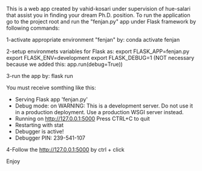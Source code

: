 This is a web app created by vahid-kosari under supervision of hue-salari that assist you in finding your dream Ph.D. position.
To run the application go to the project root and run the "fenjan.py" app under Flask framework by following commands:

1-activate appropriate environment "fenjan" by: conda activate fenjan

2-setup environmets variables for Flask as:
    export FLASK_APP=fenjan.py
    export FLASK_ENV=development
    export FLASK_DEBUG=1 (NOT necessary because we added this:     app.run(debug=True))

3-run the app by: flask run

You must receive somthing like this:
* Serving Flask app 'fenjan.py'
* Debug mode: on
WARNING: This is a development server. Do not use it in a production deployment. Use a production WSGI server instead.
* Running on http://127.0.0.1:5000
Press CTRL+C to quit
* Restarting with stat
* Debugger is active!
* Debugger PIN: 239-541-107

4-Follow the http://127.0.0.1:5000 by ctrl + click

Enjoy
